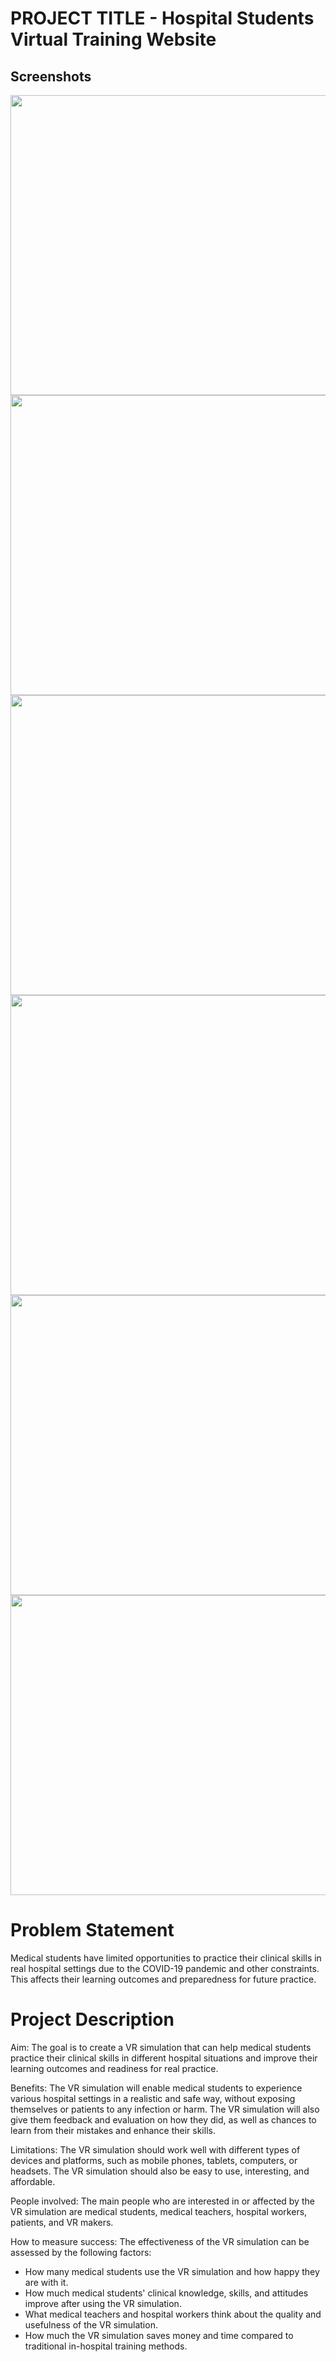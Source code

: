 # PROJECT TITLE - Hospital Students Virtual Training Website

## Screenshots

<img src="https://user-images.githubusercontent.com/77532147/236927974-4caa4692-7f15-4f6d-8ec0-3e009465f6f4.png"  width="1000" height="480">  
<img src="https://user-images.githubusercontent.com/77532147/236927984-1d839142-87bc-4589-be26-ade7129dc6ea.png"  width="1000" height="480">
<img src="https://user-images.githubusercontent.com/77532147/236927990-9ebdf23c-aa03-4ceb-9390-a439d3b30ade.png"  width="1000" height="480">
<img src="https://user-images.githubusercontent.com/77532147/236928000-4e726371-c3ee-44eb-8e58-3eac3237be60.png" width="1000" height="480">
<img src="https://user-images.githubusercontent.com/77532147/236927969-662fc21d-022e-4d27-8ff7-87dc3d59e44f.png" width="1000" height="480">  
<img src="https://user-images.githubusercontent.com/77532147/236927980-84fcaf7e-1588-4f4d-96f1-441e5f744119.png"  width="1000" height="480">



# Problem Statement
Medical students have limited opportunities to practice their clinical skills in real hospital settings due to the COVID-19 pandemic and other constraints. This affects their learning outcomes and preparedness for future practice.

# Project Description
Aim: The goal is to create a VR simulation that can help medical students practice their clinical skills in different hospital situations and improve their learning outcomes and readiness for real practice.

Benefits: The VR simulation will enable medical students to experience various hospital settings in a realistic and safe way, without exposing themselves or patients to any infection or harm. The VR simulation will also give them feedback and evaluation on how they did, as well as chances to learn from their mistakes and enhance their skills.

Limitations: The VR simulation should work well with different types of devices and platforms, such as mobile phones, tablets, computers, or headsets. The VR simulation should also be easy to use, interesting, and affordable.

People involved: The main people who are interested in or affected by the VR simulation are medical students, medical teachers, hospital workers, patients, and VR makers.

How to measure success: The effectiveness of the VR simulation can be assessed by the following factors:
- How many medical students use the VR simulation and how happy they are with it.
- How much medical students' clinical knowledge, skills, and attitudes improve after using the VR simulation.
- What medical teachers and hospital workers think about the quality and usefulness of the VR simulation.
- How much the VR simulation saves money and time compared to traditional in-hospital training methods.

